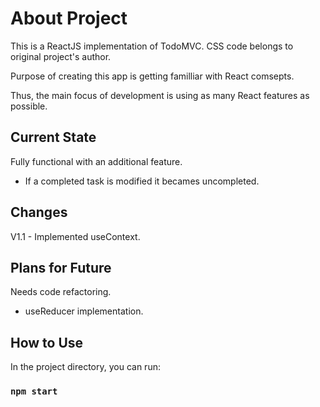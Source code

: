 # About Project

This is a ReactJS implementation of TodoMVC. CSS code belongs to original project's author.

Purpose of creating this app is getting familliar with React comsepts.

Thus, the main focus of development is using as many React features as possible.

## Current State

Fully functional with an additional feature.

- If a completed task is modified it becames uncompleted.

## Changes

V1.1 - Implemented useContext.

## Plans for Future

Needs code refactoring.

- useReducer implementation.

## How to Use

In the project directory, you can run:

### `npm start`
